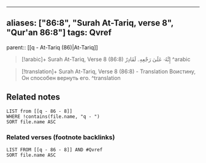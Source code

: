 
---
aliases: ["86:8", "Surah At-Tariq, verse 8", "Qur'an 86:8"]
tags: Qvref
---

parent:: [[q - At-Tariq (86)|At-Tariq]]

> [!arabic]+ Surah At-Tariq, Verse 8 (86:8)
> <span class="quran-arabic">إِنَّهُۥ عَلَىٰ رَجْعِهِۦ لَقَادِرٌ</span>
^arabic

> [!translation]+ Surah At-Tariq, Verse 8 (86:8) - Translation
> Воистину, Он способен вернуть его.
^translation



## Related notes
```dataview
LIST from [[q - 86 - 8]]
WHERE !contains(file.name, "q - ")
SORT file.name ASC
```

### Related verses (footnote backlinks)
```dataview
LIST FROM [[q - 86 - 8]] AND #Qvref
SORT file.name ASC
```

